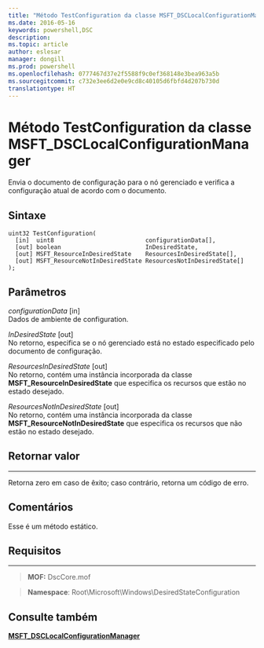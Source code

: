 ```yaml
---
title: "Método TestConfiguration da classe MSFT_DSCLocalConfigurationManager"
ms.date: 2016-05-16
keywords: powershell,DSC
description: 
ms.topic: article
author: eslesar
manager: dongill
ms.prod: powershell
ms.openlocfilehash: 0777467d37e2f5588f9c0ef368148e3bea963a5b
ms.sourcegitcommit: c732e3ee6d2e0e9cd8c40105d6fbfd4d207b730d
translationtype: HT
---
```

# <a name="testconfiguration-method-of-the-msftdsclocalconfigurationmanager-class"></a>Método TestConfiguration da classe MSFT_DSCLocalConfigurationManager

Envia o documento de configuração para o nó gerenciado e verifica a configuração atual de acordo com o documento.

<a name="syntax"></a>Sintaxe
------

```mof
uint32 TestConfiguration(
  [in]  uint8                          configurationData[],
  [out] boolean                        InDesiredState,
  [out] MSFT_ResourceInDesiredState    ResourcesInDesiredState[],
  [out] MSFT_ResourceNotInDesiredState ResourcesNotInDesiredState[]
);
```

<a name="parameters"></a>Parâmetros
----------

*configurationData* \[in\]  
Dados de ambiente de configuration.

*InDesiredState* \[out\]  
No retorno, especifica se o nó gerenciado está no estado especificado pelo documento de configuração.

*ResourcesInDesiredState* \[out\]  
No retorno, contém uma instância incorporada da classe **MSFT_ResourceInDesiredState** que especifica os recursos que estão no estado desejado.

*ResourcesNotInDesiredState* \[out\]  
No retorno, contém uma instância incorporada da classe **MSFT_ResourceNotInDesiredState** que especifica os recursos que não estão no estado desejado.

## <a name="return-value"></a>Retornar valor
------------

Retorna zero em caso de êxito; caso contrário, retorna um código de erro.

## <a name="remarks"></a>Comentários

Esse é um método estático.

## <a name="requirements"></a>Requisitos
------------
>**MOF:** DscCore.mof

>**Namespace**: Root\Microsoft\Windows\DesiredStateConfiguration


## <a name="see-also"></a>Consulte também


[**MSFT_DSCLocalConfigurationManager**](msft-dsclocalconfigurationmanager.md)


 

 



